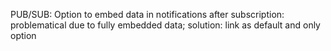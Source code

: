PUB/SUB: Option to embed data in notifications after subscription: problematical due to fully embedded data; solution: link as default and only option
